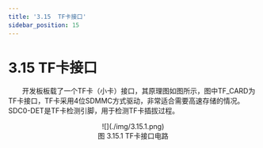 ```yaml
---
title: '3.15  TF卡接口'
sidebar_position: 15
---
```


# 3.15  TF卡接口

&emsp;&emsp;开发板板载了一个TF卡（小卡）接口，其原理图如图所示，图中TF_CARD为TF卡接口，TF卡采用4位SDMMC方式驱动，非常适合需要高速存储的情况。SDC0-DET是TF卡检测引脚，用于检测TF卡插拔过程。

<center>
![](./img/3.15.1.png)<br />
图 3.15.1 TF卡接口电路
</center>



